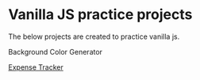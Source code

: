 # Vanilla JS practice projects

The below projects are created to practice vanilla js.

Background Color Generator

[Expense Tracker](https://mvganeshkumar-expense-tracker.netlify.app/ "Expense tracker")
